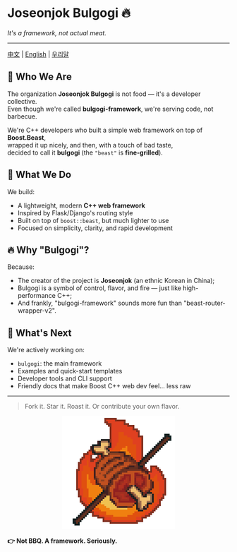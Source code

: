 # Joseonjok Bulgogi 🔥
*_It's a framework, not actual meat._*

---

[中文](README.zh.md) | [English](README.md) | [우리말](README.uri-mal.md)

## 🍖 Who We Are

The organization **Joseonjok Bulgogi** is not food — it's a developer collective.  
Even though we're called **bulgogi-framework**, we're serving code, not barbecue.

We're C++ developers who built a simple web framework on top of **Boost.Beast**,  
wrapped it up nicely, and then, with a touch of bad taste,  
decided to call it **bulgogi** (the `"beast"` is **fine-grilled**).

## 🍢 What We Do

We build:
- A lightweight, modern **C++ web framework**
- Inspired by Flask/Django's routing style
- Built on top of `boost::beast`, but much lighter to use
- Focused on simplicity, clarity, and rapid development

## 🔥 Why "Bulgogi"?

Because:
- The creator of the project is **Joseonjok** (an ethnic Korean in China);
- Bulgogi is a symbol of control, flavor, and fire — just like high-performance C++;
- And frankly, "bulgogi-framework" sounds more fun than "beast-router-wrapper-v2".

## 🧱 What's Next

We're actively working on:
- `bulgogi`: the main framework
- Examples and quick-start templates
- Developer tools and CLI support
- Friendly docs that make Boost C++ web dev feel... less raw

---

> Fork it. Star it. Roast it. Or contribute your own flavor.

<div align="center">
  <img src="../res/img/Bulgogi.png" alt="bulgogi logo" style="max-width: 100%; max-height: 1024px;">
</div>

**👉 Not BBQ. A framework. Seriously.**
